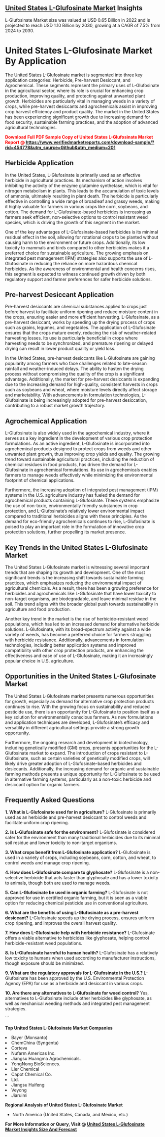 <h2><a href="https://www.verifiedmarketreports.com/download-sample/?rid=454778&amp;utm_source=Github&amp;utm_medium=201" target="_blank">United States L-Glufosinate Market</a> Insights</h2><p>L-Glufosinate Market size was valued at USD 0.65 Billion in 2022 and is projected to reach USD 1.10 Billion by 2030, growing at a CAGR of 7.5% from 2024 to 2030.</p><p><h1>United States L-Glufosinate Market By Application</h1><p>The United States L-Glufosinate market is segmented into three key application categories: Herbicide, Pre-harvest Desiccant, and Agrochemical. These segments represent the primary uses of L-Glufosinate in the agricultural sector, where its role is crucial for enhancing crop production, improving quality, and protecting against unwanted plant growth. Herbicides are particularly vital in managing weeds in a variety of crops, while pre-harvest desiccants and agrochemicals assist in improving crop harvest efficiency and product quality. The market in the United States has been experiencing significant growth due to increasing demand for food security, sustainable farming practices, and the adoption of advanced agricultural technologies.</p><p><strong><p><span class=""><span style="color: #ff0000;"><strong>Download Full PDF Sample Copy of United States L-Glufosinate Market Report</strong> @ </span><a href="https://www.verifiedmarketreports.com/download-sample/?rid=454778&amp;utm_source=Github&amp;utm_medium=201" target="_blank">https://www.verifiedmarketreports.com/download-sample/?rid=454778&amp;utm_source=Github&amp;utm_medium=201</a></span></p></strong></p><h2>Herbicide Application</h2><p>In the United States, L-Glufosinate is primarily used as an effective herbicide in agricultural practices. Its mechanism of action involves inhibiting the activity of the enzyme glutamine synthetase, which is vital for nitrogen metabolism in plants. This leads to the accumulation of toxic levels of ammonia, ultimately resulting in plant death. The herbicide is particularly effective in controlling a wide range of broadleaf and grassy weeds, making it highly valuable for farmers in various crops like corn, soybeans, and cotton. The demand for L-Glufosinate-based herbicides is increasing as farmers seek efficient, non-selective options to control resistant weed species, which is driving the growth of this segment in the market.</p><p>One of the key advantages of L-Glufosinate-based herbicides is its minimal residual effect in the soil, allowing for rotational crops to be planted without causing harm to the environment or future crops. Additionally, its low toxicity to mammals and birds compared to other herbicides makes it a preferred choice for sustainable agriculture. The growing emphasis on integrated pest management (IPM) strategies also supports the use of L-Glufosinate in reducing the reliance on more hazardous chemical herbicides. As the awareness of environmental and health concerns rises, this segment is expected to witness continued growth driven by both regulatory support and farmer preferences for safer herbicide solutions.</p><h2>Pre-harvest Desiccant Application</h2><p>Pre-harvest desiccants are chemical substances applied to crops just before harvest to facilitate uniform ripening and reduce moisture content in the crops, ensuring easier and more efficient harvesting. L-Glufosinate, as a pre-harvest desiccant, works by speeding up the drying process of crops such as grains, legumes, and vegetables. The application of L-Glufosinate ensures that the crops mature evenly, reducing the risk of weather-related harvesting losses. Its use is particularly beneficial in crops where harvesting needs to be synchronized, and premature ripening or delayed drying can result in lower product quality or yield loss.</p><p>In the United States, pre-harvest desiccants like L-Glufosinate are gaining popularity among farmers who face challenges related to late-season rainfall and weather-induced delays. The ability to hasten the drying process without compromising the quality of the crop is a significant advantage. Additionally, the market for pre-harvest desiccants is expanding due to the increasing demand for high-quality, consistent harvests in crops such as soybeans and wheat, where moisture levels directly affect storage and marketability. With advancements in formulation technologies, L-Glufosinate is being increasingly adopted for pre-harvest desiccation, contributing to a robust market growth trajectory.</p><h2>Agrochemical Application</h2><p>L-Glufosinate is also widely used in the agrochemical industry, where it serves as a key ingredient in the development of various crop protection formulations. As an active ingredient, L-Glufosinate is incorporated into agrochemical products designed to protect crops from weeds and other unwanted plant growth, thus improving crop yields and quality. The growing trend toward sustainable agricultural practices, including the reduction of chemical residues in food products, has driven the demand for L-Glufosinate in agrochemical formulations. Its use in agrochemicals enables farmers to manage weeds effectively while minimizing the environmental footprint of chemical applications.</p><p>Furthermore, the increasing adoption of integrated pest management (IPM) systems in the U.S. agriculture industry has fueled the demand for agrochemical products containing L-Glufosinate. These systems emphasize the use of non-toxic, environmentally friendly substances in crop protection, and L-Glufosinate’s relatively lower environmental impact compared to traditional herbicides aligns with these principles. As the demand for eco-friendly agrochemicals continues to rise, L-Glufosinate is poised to play an important role in the formulation of innovative crop protection solutions, further propelling its market presence.</p><h2>Key Trends in the United States L-Glufosinate Market</h2><p>The United States L-Glufosinate market is witnessing several important trends that are shaping its growth and development. One of the most significant trends is the increasing shift towards sustainable farming practices, which emphasizes reducing the environmental impact of agricultural chemicals. As a result, there has been a growing preference for herbicides and agrochemicals like L-Glufosinate that have lower toxicity to non-target organisms, are biodegradable, and leave minimal residue in the soil. This trend aligns with the broader global push towards sustainability in agriculture and food production.</p><p>Another key trend in the market is the rise of herbicide-resistant weed populations, which has led to an increased demand for alternative herbicide solutions. L-Glufosinate, with its broad-spectrum activity against a wide variety of weeds, has become a preferred choice for farmers struggling with herbicide resistance. Additionally, advancements in formulation technologies, including better application systems and improved compatibility with other crop protection products, are enhancing the effectiveness and ease of use of L-Glufosinate, making it an increasingly popular choice in U.S. agriculture.</p><h2>Opportunities in the United States L-Glufosinate Market</h2><p>The United States L-Glufosinate market presents numerous opportunities for growth, especially as demand for alternative crop protection products continues to rise. With the growing focus on sustainability and reduced pesticide use, there is an opportunity for L-Glufosinate to position itself as a key solution for environmentally conscious farmers. As new formulations and application techniques are developed, L-Glufosinate’s efficacy and versatility in different agricultural settings provide a strong growth opportunity.</p><p>Furthermore, the ongoing research and development in biotechnology, including genetically modified (GM) crops, presents opportunities for the L-Glufosinate market to expand. The introduction of crops resistant to L-Glufosinate, such as certain varieties of genetically modified crops, will likely drive greater adoption of L-Glufosinate-based herbicides and desiccants. Additionally, the increasing demand for organic and sustainable farming methods presents a unique opportunity for L-Glufosinate to be used in alternative farming systems, particularly as a non-toxic herbicide and desiccant option for organic farmers.</p><h2>Frequently Asked Questions</h2><p><strong>1. What is L-Glufosinate used for in agriculture?</strong> L-Glufosinate is primarily used as an herbicide and pre-harvest desiccant to control weeds and facilitate uniform crop ripening.</p><p><strong>2. Is L-Glufosinate safe for the environment?</strong> L-Glufosinate is considered safer for the environment than many traditional herbicides due to its minimal soil residue and lower toxicity to non-target organisms.</p><p><strong>3. What crops benefit from L-Glufosinate application?</strong> L-Glufosinate is used in a variety of crops, including soybeans, corn, cotton, and wheat, to control weeds and manage crop ripening.</p><p><strong>4. How does L-Glufosinate compare to glyphosate?</strong> L-Glufosinate is a non-selective herbicide that acts faster than glyphosate and has a lower toxicity to animals, though both are used to manage weeds.</p><p><strong>5. Can L-Glufosinate be used in organic farming?</strong> L-Glufosinate is not approved for use in certified organic farming, but it is seen as a viable option for reducing chemical pesticide use in conventional agriculture.</p><p><strong>6. What are the benefits of using L-Glufosinate as a pre-harvest desiccant?</strong> L-Glufosinate speeds up the drying process, ensures uniform crop ripening, and improves the overall harvest quality.</p><p><strong>7. How does L-Glufosinate help with herbicide resistance?</strong> L-Glufosinate offers a viable alternative to herbicides like glyphosate, helping control herbicide-resistant weed populations.</p><p><strong>8. Is L-Glufosinate harmful to human health?</strong> L-Glufosinate has a relatively low toxicity to humans when used according to manufacturer instructions, though exposure should be minimized.</p><p><strong>9. What are the regulatory approvals for L-Glufosinate in the U.S.?</strong> L-Glufosinate has been approved by the U.S. Environmental Protection Agency (EPA) for use as a herbicide and desiccant in various crops.</p><p><strong>10. Are there any alternatives to L-Glufosinate for weed control?</strong> Yes, alternatives to L-Glufosinate include other herbicides like glyphosate, as well as mechanical weeding methods and integrated pest management strategies.</p>```</p><p><strong>Top United States L-Glufosinate Market Companies</strong></p><div data-test-id=""><p><li>Bayer (Monsanto)</li><li> ChemChina (Syngenta)</li><li> Corteva</li><li> Nufarm Americas Inc.</li><li> Jiangsu Huangma Agrochemicals.</li><li> YongNong BioSciences.</li><li> Lier Chemical</li><li> Capot Chemical Co.</li><li>Ltd.</li><li> Jiangsu Huifeng</li><li> Veyong</li><li> Jiaruimi</li></p><div><strong>Regional Analysis of&nbsp;United States L-Glufosinate Market</strong></div><ul><li dir="ltr"><p dir="ltr">North America&nbsp;(United States, Canada, and Mexico, etc.)</p></li></ul><p><strong>For More Information or Query, Visit @&nbsp;</strong><strong><a href="https://www.verifiedmarketreports.com/product/l-glufosinate-market/?utm_source=Github&amp;utm_medium=201" target="_blank">United States L-Glufosinate Market Insights Size And Forecast</a></strong></p></div>
